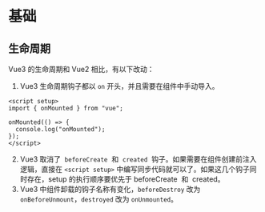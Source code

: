 # 基础

## 生命周期

Vue3 的生命周期和 Vue2 相比，有以下改动：

1. Vue3 生命周期钩子都以 `on` 开头，并且需要在组件中手动导入。

```vue
<script setup>
import { onMounted } from "vue";

onMounted(() => {
  console.log("onMounted");
});
</script>
```

2. Vue3 取消了  `beforeCreate`  和  `created`  钩子。如果需要在组件创建前注入逻辑，直接在 `<script setup>` 中编写同步代码就可以了。如果这几个钩子同时存在，setup 的执行顺序要优先于 beforeCreate  和  created。
3. Vue3 中组件卸载的钩子名称有变化，`beforeDestroy` 改为 `onBeforeUnmount`，`destroyed` 改为 `onUnmounted`。
